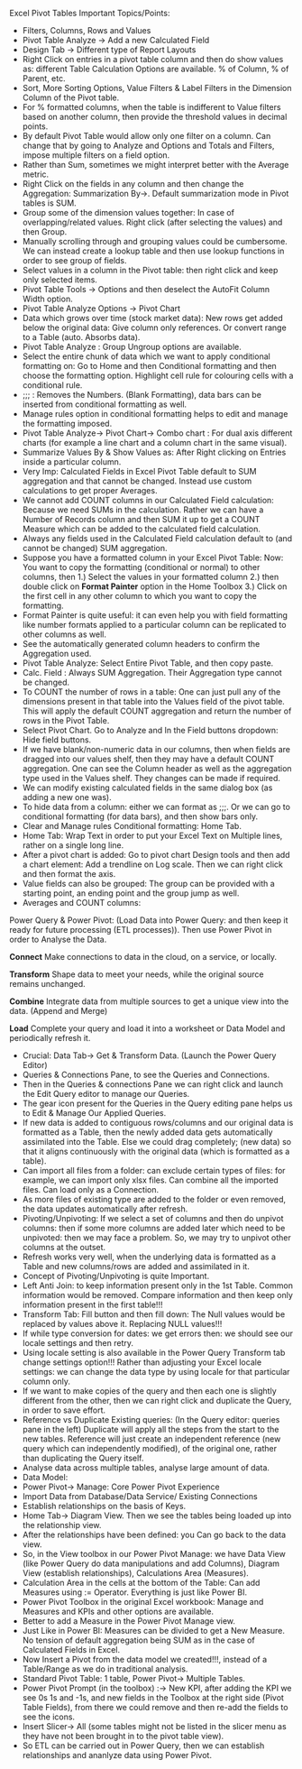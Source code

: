 ﻿Excel Pivot Tables Important Topics/Points: 

- Filters, Columns, Rows and Values
- Pivot Table Analyze -> Add a new Calculated Field
- Design Tab -> Different type of Report Layouts
- Right Click on entries in a pivot table column and then do show values as: different Table Calculation Options are available. % of Column, % of Parent, etc. 
- Sort, More Sorting Options, Value Filters & Label Filters in the Dimension Column of the Pivot table. 
- For % formatted columns, when the table is indifferent to Value filters based on another column, then provide the threshold values in decimal points. 
- By default Pivot Table would allow only one filter on a column. Can change that by going to Analyze and Options and Totals and Filters, impose multiple filters on a field option.
- Rather than Sum, sometimes we might interpret better with the Average metric. 
- Right Click on the fields in any column and then change the Aggregation: Summarization By->. Default summarization mode in Pivot tables is SUM. 
- Group some of the dimension values together: In case of overlapping/related values. Right click (after selecting the values) and then Group.
- Manually scrolling through and grouping values could be cumbersome. We can instead create a lookup table and then use lookup functions in order to see group of fields. 
- Select values in a column in the Pivot table: then right click and keep only selected items. 
- Pivot Table Tools -> Options and then deselect the AutoFit Column Width option. 
- Pivot Table Analyze Options -> Pivot Chart 
- Data which grows over time (stock market data): New rows get added below the original data: Give column only references. Or convert range to a Table (auto. Absorbs data). 
- Pivot Table Analyze : Group Ungroup options are available. 
- Select the entire chunk of data which we want to apply conditional formatting on: Go to Home and then Conditional formatting and then choose the formatting option. Highlight cell rule for colouring cells with a conditional rule. 
- ;;; : Removes the Numbers. (Blank Formatting), data bars can be inserted from conditional formatting as well. 
- Manage rules option in conditional formatting helps to edit and manage the formatting imposed. 
- Pivot Table Analyze-> Pivot Chart-> Combo chart : For dual axis different charts (for example a line chart and a column chart in the same visual). 
- Summarize Values By & Show Values as: After Right clicking on Entries inside a particular column.
- Very Imp: Calculated Fields in Excel Pivot Table default to SUM aggregation and that cannot be changed. Instead use custom calculations to get proper Averages. 
- We cannot add COUNT columns in our Calculated Field calculation: Because we need SUMs in the calculation. Rather we can have a Number of Records column and then SUM it up to get a COUNT Measure which can be added to the calculated field calculation. 
- Always any fields used in the Calculated Field calculation default to (and cannot be changed) SUM aggregation.
- Suppose you have a formatted column in your Excel Pivot Table: Now: You want to copy the formatting (conditional or normal) to other columns, then 1.) Select  the values in your formatted column 2.) then double click on **Format Painter** option in the Home Toolbox 3.) Click on the first cell in any other column to which you want to copy the formatting. 
- Format Painter is quite useful: it can even help you with field formatting like number formats applied to a particular column can be replicated to other columns as well. 
- See the automatically generated column headers to confirm the Aggregation used. 
- Pivot Table Analyze: Select Entire Pivot Table, and then copy paste. 
- Calc. Field : Always SUM Aggregation. Their Aggregation type cannot be changed. 
- To COUNT the number of rows in a table: One can just pull any of the dimensions present in that table into the Values field of the pivot table. This will apply the default COUNT aggregation and return the number of rows in the Pivot Table. 
- Select Pivot Chart. Go to Analyze and In the Field buttons dropdown: Hide field buttons. 
- If we have blank/non-numeric data in our columns, then when fields are dragged into our values shelf, then they may have a default COUNT aggregation. One can see the Column header as well as the aggregation type used in the Values shelf. They changes can be made if required. 
- We can modify existing calculated fields in the same dialog box (as adding a new one was). 
- To hide data from a column: either we can format as ;;;. Or we can go to conditional formatting (for data bars), and then show bars only. 
- Clear and Manage rules Conditional formatting: Home Tab. 
- Home Tab: Wrap Text in order to put your Excel Text on Multiple lines, rather on a single long line. 
- After a pivot chart is added: Go to pivot chart Design tools and then add a chart element: Add a trendline on Log scale. Then we can right click and then format the axis. 
- Value fields can also be grouped: The group can be provided with a starting point, an ending point and the group jump as well. 
- Averages and COUNT columns: 

Power Query & Power Pivot: (Load Data into Power Query: and then keep it ready for future processing (ETL processes)). Then use Power Pivot in order to Analyse the Data.

**Connect**    Make connections to data in the cloud, on a service, or locally.

**Transform**    Shape data to meet your needs, while the original source remains unchanged.

**Combine**    Integrate data from multiple sources to get a unique view into the data. (Append and Merge)

**Load**   Complete your query and load it into a worksheet or Data Model and periodically refresh it.

- Crucial: Data Tab-> Get & Transform Data. (Launch the Power Query Editor)
- Queries & Connections Pane, to see the Queries and Connections. 
- Then in the Queries & connections Pane we can right click and launch the Edit Query editor to manage our Queries. 
- The gear icon present for the Queries in the Query editing pane helps us to Edit & Manage Our Applied Queries. 
- If new data is added to contiguous rows/columns and our original data is formatted as a Table, then the newly added data gets automatically assimilated into the Table. Else we could drag completely; (new data) so that it aligns continuously with the original data (which is formatted as a table). 
- Can import all files from a folder: can exclude certain types of files: for example, we can import only xlsx files. Can combine all the imported files. Can load only as a Connection.
- As more files of existing type are added to the folder or even removed, the data updates automatically after refresh. 
- Pivoting/Unpivoting: If we select a set of columns and then do unpivot columns: then if some more columns are added later which need to be unpivoted: then we may face a problem. So, we may try to unpivot other columns at the outset. 
- Refresh works very well, when the underlying data is formatted as a Table and new columns/rows are added and assimilated in it. 
- Concept of Pivoting/Unpivoting is quite Important. 
- Left Anti Join: to keep information present only in the 1st Table. Common information would be removed. Compare information and then keep only information present in the first table!!!
- Transform Tab: Fill button and then fill down: The Null values would be replaced by values above it. Replacing NULL values!!!
- If while type conversion for dates: we get errors then: we should see our locale settings and then retry. 
- Using locale setting is also available in the Power Query Transform tab change settings option!!! Rather than adjusting your Excel locale settings: we can change the data type by using locale for that particular column only. 
- If we want to make copies of the query and then each one is slightly different from the other, then we can right click and duplicate the Query, in order to save effort. 
- Reference vs Duplicate Existing queries: (In the Query editor: queries pane in the left) Duplicate will apply all the steps from the start to the new tables. Reference will just create an independent reference (new query which can independently modified), of the original one, rather than duplicating the Query itself. 
- Analyse data across multiple tables, analyse large amount of data. 
- Data Model: 
- Power Pivot-> Manage: Core Power Pivot Experience
- Import Data from Database/Data Service/ Existing Connections
- Establish relationships on the basis of Keys. 
- Home Tab-> Diagram View. Then we see the tables being loaded up into the relationship view. 
- After the relationships have been defined: you Can go back to the data view. 
- So, in the View toolbox in our Power Pivot Manage: we have Data View (like Power Query do data manipulations and add Columns), Diagram View (establish relationships), Calculations Area (Measures).
- Calculation Area in the cells at the bottom of the Table: Can add Measures using := Operator. Everything is just like Power BI. 
- Power Pivot Toolbox in the original Excel workbook: Manage and Measures and KPIs and other options are available. 
- Better to add a Measure in the Power Pivot Manage view. 
- Just Like in Power BI: Measures can be divided to get a New Measure. No tension of default aggregation being SUM as in the case of Calculated Fields in Excel.
- Now Insert a Pivot from the data model we created!!!, instead of a Table/Range as we do in traditional analysis. 
- Standard Pivot Table: 1 table, Power Pivot-> Multiple Tables. 
- Power Pivot Prompt (in the toolbox) :-> New KPI, after adding the KPI we see 0s 1s and -1s, and new fields in the Toolbox at the right side (Pivot Table Fields), from there we could remove and then re-add the fields to see the icons. 
- Insert Slicer-> All (some tables might not be listed in the slicer menu as they have not been brought in to the pivot table view). 
- So ETL can be carried out in Power Query, then we can establish relationships and ananlyze data using Power Pivot.






